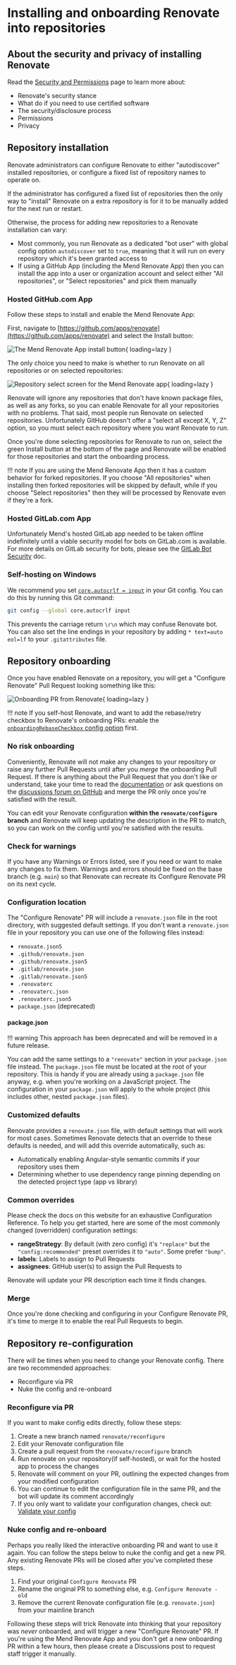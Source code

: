 # Installing and onboarding Renovate into repositories

## About the security and privacy of installing Renovate

Read the [Security and Permissions](../security-and-permissions.md) page to learn more about:

- Renovate's security stance
- What do if you need to use certified software
- The security/disclosure process
- Permissions
- Privacy

## Repository installation

Renovate administrators can configure Renovate to either "autodiscover" installed repositories, or configure a fixed list of repository names to operate on.

If the administrator has configured a fixed list of repositories then the only way to "install" Renovate on a extra repository is for it to be manually added for the next run or restart.

Otherwise, the process for adding new repositories to a Renovate installation can vary:

- Most commonly, you run Renovate as a dedicated "bot user" with global config option `autodiscover` set to `true`, meaning that it will run on every repository which it's been granted access to
- If using a GitHub App (including the Mend Renovate App) then you can install the app into a user or organization account and select either "All repositories", or "Select repositories" and pick them manually

### Hosted GitHub.com App

Follow these steps to install and enable the Mend Renovate App:

First, navigate to [https://github.com/apps/renovate](https://github.com/apps/renovate) and select the Install button:

![The Mend Renovate App install button](../assets/images/github-app-install.png){ loading=lazy }

The only choice you need to make is whether to run Renovate on all repositories or on selected repositories:

![Repository select screen for the Mend Renovate app](../assets/images/github-app-choose-repos.png){ loading=lazy }

Renovate will ignore any repositories that don't have known package files, as well as any forks, so you can enable Renovate for all your repositories with no problems.
That said, most people run Renovate on selected repositories.
Unfortunately GitHub doesn't offer a "select all except X, Y, Z" option, so you must select each repository where you want Renovate to run.

Once you're done selecting repositories for Renovate to run on, select the green Install button at the bottom of the page and Renovate will be enabled for those repositories and start the onboarding process.

<!-- prettier-ignore -->
!!! note
    If you are using the Mend Renovate App then it has a custom behavior for forked repositories.
    If you choose "All repositories" when installing then forked repositories will be skipped by default, while if you choose "Select repositories" then they will be processed by Renovate even if they're a fork.

### Hosted GitLab.com App

Unfortunately Mend's hosted GitLab app needed to be taken offline indefinitely until a viable security model for bots on GitLab.com is available.
For more details on GitLab security for bots, please see the [GitLab Bot Security](../gitlab-bot-security.md) doc.

### Self-hosting on Windows

We recommend you set [`core.autocrlf = input`](https://git-scm.com/docs/gitattributes#_text) in your Git config.
You can do this by running this Git command:

```bash
git config --global core.autocrlf input
```

This prevents the carriage return `\r\n` which may confuse Renovate bot.
You can also set the line endings in your repository by adding `* text=auto eol=lf` to your `.gitattributes` file.

## Repository onboarding

Once you have enabled Renovate on a repository, you will get a "Configure Renovate" Pull Request looking something like this:

![Onboarding PR from Renovate](../assets/images/onboarding.png){ loading=lazy }

<!-- prettier-ignore -->
!!! note
    If you self-host Renovate, and want to add the rebase/retry checkbox to Renovate's onboarding PRs: enable the [`onboardingRebaseCheckbox` config option](../self-hosted-configuration.md#onboardingrebasecheckbox) first.

### No risk onboarding

Conveniently, Renovate will not make any changes to your repository or raise any further Pull Requests until after you _merge_ the onboarding Pull Request.
If there is anything about the Pull Request that you don't like or understand, take your time to read the [documentation](../index.md) or ask questions on the [discussions forum on GitHub](https://github.com/renovatebot/renovate/discussions) and merge the PR only once you're satisfied with the result.

You can edit your Renovate configuration **within the `renovate/configure` branch** and Renovate will keep updating the description in the PR to match, so you can work on the config until you're satisfied with the results.

### Check for warnings

If you have any Warnings or Errors listed, see if you need or want to make any changes to fix them.
Warnings and errors should be fixed on the base branch (e.g. `main`) so that Renovate can recreate its Configure Renovate PR on its next cycle.

### Configuration location

The "Configure Renovate" PR will include a `renovate.json` file in the root directory, with suggested default settings.
If you don't want a `renovate.json` file in your repository you can use one of the following files instead:

- `renovate.json5`
- `.github/renovate.json`
- `.github/renovate.json5`
- `.gitlab/renovate.json`
- `.gitlab/renovate.json5`
- `.renovaterc`
- `.renovaterc.json`
- `.renovaterc.json5`
- `package.json` (deprecated)

#### package.json

<!-- prettier-ignore -->
!!! warning
    This approach has been deprecated and will be removed in a future release.

You can add the same settings to a `"renovate"` section in your `package.json` file instead.
The `package.json` file must be located at the root of your repository.
This is handy if you are already using a `package.json` file anyway, e.g. when you're working on a JavaScript project.
The configuration in your `package.json` will apply to the whole project (this includes other, nested `package.json` files).

### Customized defaults

Renovate provides a `renovate.json` file, with default settings that will work for most cases.
Sometimes Renovate detects that an override to these defaults is needed, and will add this override automatically, such as:

- Automatically enabling Angular-style semantic commits if your repository uses them
- Determining whether to use dependency range pinning depending on the detected project type (app vs library)

### Common overrides

Please check the docs on this website for an exhaustive Configuration Reference.
To help you get started, here are some of the most commonly changed (overridden) configuration settings:

- **rangeStrategy**: By default (with zero config) it's `"replace"` but the `"config:recommended"` preset overrides it to `"auto"`. Some prefer `"bump"`.
- **labels**: Labels to assign to Pull Requests
- **assignees**: GitHub user(s) to assign the Pull Requests to

Renovate will update your PR description each time it finds changes.

### Merge

Once you're done checking and configuring in your Configure Renovate PR, it's time to merge it to enable the real Pull Requests to begin.

## Repository re-configuration

There will be times when you need to change your Renovate config.
There are two recommended approaches:

- Reconfigure via PR
- Nuke the config and re-onboard

### Reconfigure via PR

If you want to make config edits directly, follow these steps:

1. Create a new branch named `renovate/reconfigure`
1. Edit your Renovate configuration file
1. Create a pull request from the `renovate/reconfigure` branch
1. Run renovate on your repository(if self-hosted), or wait for the hosted app to process the changes
1. Renovate will comment on your PR, outlining the expected changes from your modified configuration
1. You can continue to edit the configuration file in the same PR, and the bot will update its comment accordingly
1. If you only want to validate your configuration changes, check out: [Validate your config](../config-validation.md)

### Nuke config and re-onboard

Perhaps you really liked the interactive onboarding PR and want to use it again.
You can follow the steps below to nuke the config and get a new PR.
Any existing Renovate PRs will be closed after you've completed these steps.

1. Find your original `Configure Renovate` PR
1. Rename the original PR to something else, e.g. `Configure Renovate - old`
1. Remove the current Renovate configuration file (e.g. `renovate.json`) from your mainline branch

Following these steps will trick Renovate into thinking that your repository was _never_ onboarded, and will trigger a new "Configure Renovate" PR.
If you're using the Mend Renovate App and you don't get a new onboarding PR within a few hours, then please create a Discussions post to request staff trigger it manually.
